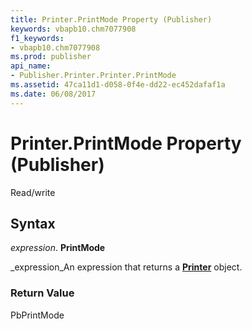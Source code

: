 ```yaml
---
title: Printer.PrintMode Property (Publisher)
keywords: vbapb10.chm7077908
f1_keywords:
- vbapb10.chm7077908
ms.prod: publisher
api_name:
- Publisher.Printer.Printer.PrintMode
ms.assetid: 47ca11d1-d058-0f4e-dd22-ec452dafaf1a
ms.date: 06/08/2017
---
```



# Printer.PrintMode Property (Publisher)

Read/write


## Syntax

 _expression_. **PrintMode**

 _expression_An expression that returns a  **[Printer](Publisher.Printer.md)** object.


### Return Value

PbPrintMode


